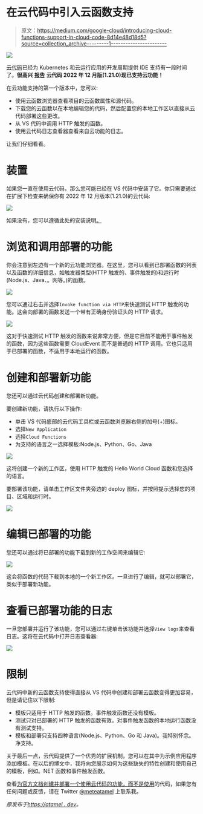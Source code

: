 # 在云代码中引入云函数支持

> 原文：<https://medium.com/google-cloud/introducing-cloud-functions-support-in-cloud-code-8d14e48d18d5?source=collection_archive---------1----------------------->

![](img/55638eb197a58456d2bef3290e14b295.png)

[云代码](https://cloud.google.com/code)已经为 Kubernetes 和云运行应用的开发周期提供 IDE 支持有一段时间了。**很高兴** [**报告**](https://github.com/GoogleCloudPlatform/cloud-code-vscode/blob/master/CHANGELOG.md#version-1210-dec-2022) **云代码 2022 年 12 月版(1.21.0)现已支持云功能！**

在云功能支持的第一个版本中，您可以:

*   使用云函数浏览器查看项目的云函数属性和源代码。
*   下载您的云函数以在本地编辑您的代码，然后配置您的本地工作区以直接从云代码部署这些更改。
*   从 VS 代码中调用 HTTP 触发的函数。
*   使用云代码日志查看器查看来自云功能的日志。

让我们仔细看看。

# 装置

如果您一直在使用云代码，那么您可能已经在 VS 代码中安装了它。你只需要通过在扩展下检查来确保你有 2022 年 12 月版本(1.21.0)的云代码:

![](img/dae073a82623beb00169d4b333aaf85d.png)

如果没有，您可以遵循此处的安装说明[。](https://cloud.google.com/code/docs/vscode/install)

# 浏览和调用部署的功能

你会注意到左边有一个新的云功能浏览器。在这里，您可以看到已部署函数的列表以及函数的详细信息，如触发器类型(HTTP 触发的、事件触发的)和运行时(Node.js、Java、。网等。)的函数。

![](img/76691d7ea1d73c6ee1fafab10cec1721.png)

您可以通过右击并选择`Invoke function via HTTP`来快速测试 HTTP 触发的功能。这会向部署的函数发送一个带有正确身份验证头的 HTTP 请求。

![](img/38fddb4ae68b7518b594402cbf377116.png)

这对于快速测试 HTTP 触发的函数来说非常方便，但是它目前不能用于事件触发的函数，因为这些函数需要 CloudEvent 而不是普通的 HTTP 调用。它也只适用于已部署的函数，不适用于本地运行的函数。

# 创建和部署新功能

您还可以通过云代码创建和部署新功能。

要创建新功能，请执行以下操作:

*   单击 VS 代码底部的云代码工具栏或云函数浏览器右侧的加号(+)图标。
*   选择`New Application`
*   选择`Cloud Functions`
*   为支持的语言之一选择模板:Node.js、Python、Go、Java

![](img/562f6959314f7e171672d8883702aacd.png)

这将创建一个新的工作区，使用 HTTP 触发的 Hello World Cloud 函数和您选择的语言。

要部署该功能，请单击工作区文件夹旁边的 deploy 图标，并按照提示选择您的项目、区域和运行时。

![](img/80834f585ab1d6c349c86f3b8ec2750b.png)

# 编辑已部署的功能

您还可以通过将已部署的功能下载到新的工作空间来编辑它:

![](img/e8e340a5595b13fa60afe68b79f2adf9.png)

这会将函数的代码下载到本地的一个新工作区。一旦进行了编辑，就可以部署它，类似于部署新功能。

# 查看已部署功能的日志

一旦您部署并运行了该功能，您可以通过右键单击该功能并选择`View logs`来查看日志。这将在云代码中打开日志查看器:

![](img/f69bbca63ebde688bf119bc74a513265.png)

# 限制

云代码中新的云函数支持使得直接从 VS 代码中创建和部署云函数变得更加容易，但是请记住以下限制:

*   模板只适用于 HTTP 触发的函数。事件触发函数还没有模板。
*   测试只对已部署的 HTTP 触发的函数有效。对事件触发函数的本地运行函数没有测试支持。
*   模板和部署只支持四种语言(Node.js、Python、Go 和 Java)。我特别怀念。净支持。

关于最后一点，云代码提供了一个优秀的扩展机制，您可以在其中为示例应用程序添加模板。在以后的博文中，我将向您展示如何为这些缺失的特性创建和使用自己的模板，例如。NET 函数和事件触发函数。

查看[为官方文档创建并部署一个使用云代码的功能，而不是使用](https://cloud.google.com/code/docs/vscode/create-deploy-function)的代码，如果您有任何问题或反馈，请在 Twitter [@meteatamel](https://twitter.com/meteatamel) 上联系我。

*原发布于*[*https://atamel . dev*](https://atamel.dev/posts/2022/12-12_introduce_functions_in_cloud_code/)*。*